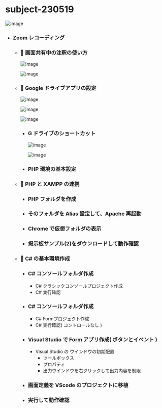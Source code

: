 # subject-230519

![image](https://github.com/winofsql/subject-230519/assets/1501327/b972d5e5-c874-471b-afb4-772961238449)

- ### Zoom レコーディング
  - ### 🔴 画面共有中の注釈の使い方
    ![image](https://github.com/winofsql/subject-230519/assets/1501327/6ebfdb00-4df0-4b33-81da-593159df04b1)
    
    ![image](https://github.com/winofsql/subject-230519/assets/1501327/7e16bf17-1ae3-4c89-be7e-135c0aeeb9d2)

  - ### 🔴 Google ドライブアプリの設定
    ![image](https://github.com/winofsql/subject-230519/assets/1501327/6fc2b3dd-2e11-4533-bac9-71fe804b780f)
 
    ![image](https://github.com/winofsql/subject-230519/assets/1501327/85bdccec-d9ee-4825-b8bf-eaa50dbed8dc)

    ![image](https://github.com/winofsql/subject-230519/assets/1501327/9164d8ff-e1bc-477a-82eb-7d7f7e450269)

    - ### G ドライブのショートカット
      ![image](https://github.com/winofsql/subject-230519/assets/1501327/8e5d8da5-8ea1-4b70-8ca3-cd2b9368760f)
      
      ![image](https://github.com/winofsql/subject-230519/assets/1501327/17101d8c-0ac9-4ef9-aa68-f01d6e9ad0b2)
   
    - ### PHP 環境の基本設定

  - ### 🔴 PHP と XAMPP の連携
    - ### PHP フォルダを作成
    - ### そのフォルダを Alias 設定して、Apache 再起動
    - ### Chrome で仮想フォルダの表示
    - ### 掲示板サンプル(2)をダウンロードして動作確認

  - ### 🔴 C# の基本環境作成
    - ### C# コンソールフォルダ作成
      - C# クラシックコンソールプロジェクト作成
      - C# 実行確認
    - ### C# コンソールフォルダ作成
      - C# Formプロジェクト作成
      - C# 実行確認( コントロールなし )
    - ### Visual Studio で Form アプリ作成( ボタンとイベント )
      - Visual Studio の ウインドウの初期配置
        - ツールボックス
        - プロパティ
        - 出力ウインドウを右クリックして出力内容を制限
    - ### 画面定義を VScode のプロジェクトに移植
    - ### 実行して動作確認
